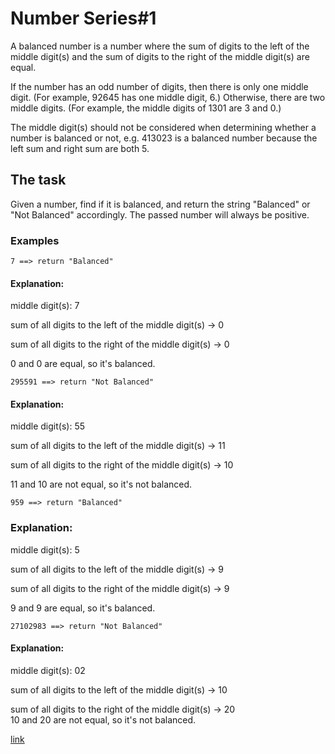 # Number Series#1
A balanced number is a number where the sum of digits to the left of the middle digit(s) and the sum of digits to the right of the middle digit(s) are equal.

If the number has an odd number of digits, then there is only one middle digit. (For example, 92645 has one middle digit, 6.) Otherwise, there are two middle digits. (For example, the middle digits of 1301 are 3 and 0.)

The middle digit(s) should not be considered when determining whether a number is balanced or not, e.g. 413023 is a balanced number because the left sum and right sum are both 5.

## The task
Given a number, find if it is balanced, and return the string "Balanced" or "Not Balanced" accordingly. The passed number will always be positive.

### Examples
```
7 ==> return "Balanced"
```
#### Explanation:
middle digit(s): 7

sum of all digits to the left of the middle digit(s) -> 0

sum of all digits to the right of the middle digit(s) -> 0

0 and 0 are equal, so it's balanced.
```
295591 ==> return "Not Balanced"
```
#### Explanation:
middle digit(s): 55

sum of all digits to the left of the middle digit(s) -> 11

sum of all digits to the right of the middle digit(s) -> 10

11 and 10 are not equal, so it's not balanced.
```
959 ==> return "Balanced"
```
### Explanation:
middle digit(s): 5

sum of all digits to the left of the middle digit(s) -> 9

sum of all digits to the right of the middle digit(s) -> 9

9 and 9 are equal, so it's balanced.
```
27102983 ==> return "Not Balanced"
```
#### Explanation:
middle digit(s): 02

sum of all digits to the left of the middle digit(s) -> 10

sum of all digits to the right of the middle digit(s) -> 20<br/>
10 and 20 are not equal, so it's not balanced.


[link](https://www.codewars.com/kata/5a4e3782880385ba68000018/train/javascript?collection=playing-with-numbers)